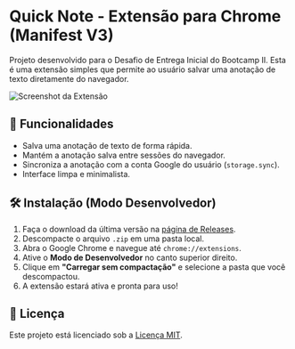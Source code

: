 # Quick Note - Extensão para Chrome (Manifest V3)

Projeto desenvolvido para o Desafio de Entrega Inicial do Bootcamp II. Esta é uma extensão simples que permite ao usuário salvar uma anotação de texto diretamente do navegador.

![Screenshot da Extensão](https://i.imgur.com/WNO51J4.png)

## 🚀 Funcionalidades

* Salva uma anotação de texto de forma rápida.
* Mantém a anotação salva entre sessões do navegador.
* Sincroniza a anotação com a conta Google do usuário (`storage.sync`).
* Interface limpa e minimalista.

## 🛠️ Instalação (Modo Desenvolvedor)

1.  Faça o download da última versão na [página de Releases](sha256:c78c1cced987718bc8cc3dd03e81d9a5c2d1afb94a340d8611686a3b38532da7).
2.  Descompacte o arquivo `.zip` em uma pasta local.
3.  Abra o Google Chrome e navegue até `chrome://extensions`.
4.  Ative o **Modo de Desenvolvedor** no canto superior direito.
5.  Clique em **"Carregar sem compactação"** e selecione a pasta que você descompactou.
6.  A extensão estará ativa e pronta para uso!

## 📜 Licença

Este projeto está licenciado sob a [Licença MIT](LICENSE).